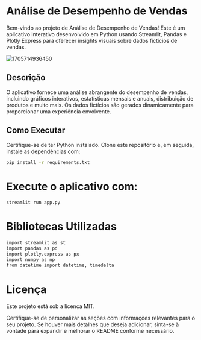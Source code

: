 # Análise de Desempenho de Vendas

Bem-vindo ao projeto de Análise de Desempenho de Vendas! Este é um aplicativo interativo desenvolvido em Python usando Streamlit, Pandas e Plotly Express para oferecer insights visuais sobre dados fictícios de vendas.

![1705714936450](https://github.com/LeviLucena/vendas/assets/34045910/56a4a863-78d6-498e-b205-6d259f609bd6)

## Descrição

O aplicativo fornece uma análise abrangente do desempenho de vendas, incluindo gráficos interativos, estatísticas mensais e anuais, distribuição de produtos e muito mais. Os dados fictícios são gerados dinamicamente para proporcionar uma experiência envolvente.

## Como Executar

Certifique-se de ter Python instalado. Clone este repositório e, em seguida, instale as dependências com:

```bash
pip install -r requirements.txt
```

# Execute o aplicativo com:

```bash
streamlit run app.py
```

# Bibliotecas Utilizadas

```bash
import streamlit as st
import pandas as pd
import plotly.express as px
import numpy as np
from datetime import datetime, timedelta
```

# Licença
Este projeto está sob a licença MIT.

Certifique-se de personalizar as seções com informações relevantes para o seu projeto. Se houver mais detalhes que deseja adicionar, sinta-se à vontade para expandir e melhorar o README conforme necessário.
